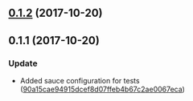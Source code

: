 <a name="0.1.2"></a>
## [0.1.2](https://github.com/advanced-rest-client/cookie-editor/compare/0.1.1...0.1.2) (2017-10-20)




<a name="0.1.1"></a>
## 0.1.1 (2017-10-20)


### Update

* Added sauce configuration for tests ([90a15cae94915dcef8d07ffeb4b67c2ae0067eca](https://github.com/advanced-rest-client/cookie-editor/commit/90a15cae94915dcef8d07ffeb4b67c2ae0067eca))



